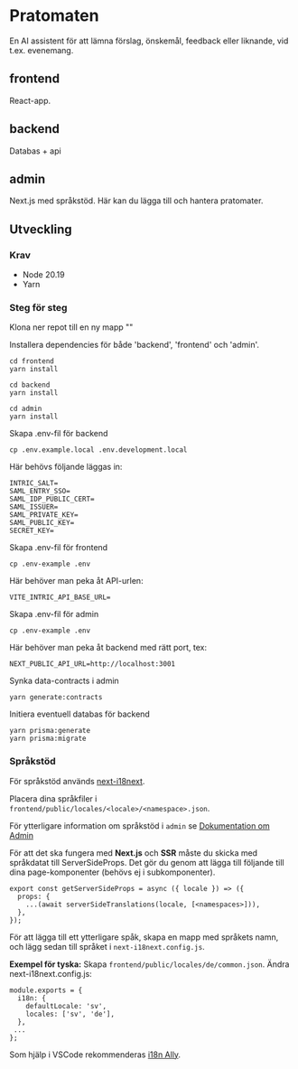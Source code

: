 # Pratomaten

En AI assistent för att lämna förslag, önskemål, feedback eller liknande, vid t.ex. evenemang.

## frontend

React-app.

## backend

Databas + api

## admin


Next.js med språkstöd. Här kan du lägga till och hantera pratomater.

## Utveckling

### Krav

- Node 20.19
- Yarn

### Steg för steg

Klona ner repot till en ny mapp ""

Installera dependencies för både 'backend', 'frontend' och 'admin'.

```
cd frontend
yarn install

cd backend
yarn install

cd admin
yarn install
```

Skapa .env-fil för backend

```
cp .env.example.local .env.development.local
```

Här behövs följande läggas in:

```
INTRIC_SALT=
SAML_ENTRY_SSO=
SAML_IDP_PUBLIC_CERT=
SAML_ISSUER=
SAML_PRIVATE_KEY=
SAML_PUBLIC_KEY=
SECRET_KEY=
```

Skapa .env-fil för frontend

```
cp .env-example .env
```

Här behöver man peka åt API-urlen:

```
VITE_INTRIC_API_BASE_URL=
```

Skapa .env-fil för admin

```
cp .env-example .env
```

Här behöver man peka åt backend med rätt port, tex:

```
NEXT_PUBLIC_API_URL=http://localhost:3001
```

Synka data-contracts i admin

```
yarn generate:contracts
```

Initiera eventuell databas för backend

```
yarn prisma:generate
yarn prisma:migrate
```

### Språkstöd

För språkstöd används [next-i18next](https://github.com/i18next/next-i18next).

Placera dina språkfiler i `frontend/public/locales/<locale>/<namespace>.json`.

För ytterligare information om språkstöd i `admin` se [Dokumentation om Admin](./admin/README.md)

För att det ska fungera med **Next.js** och **SSR** måste du skicka med språkdatat till ServerSideProps.
Det gör du genom att lägga till följande till dina page-komponenter (behövs ej i subkomponenter).

```
export const getServerSideProps = async ({ locale }) => ({
  props: {
    ...(await serverSideTranslations(locale, [<namespaces>])),
  },
});
```

För att lägga till ett ytterligare spåk, skapa en mapp med språkets namn, och lägg sedan till språket i `next-i18next.config.js`.

**Exempel för tyska:**
Skapa `frontend/public/locales/de/common.json`.
Ändra next-i18next.config.js:

```
module.exports = {
  i18n: {
    defaultLocale: 'sv',
    locales: ['sv', 'de'],
  },
 ...
};
```

Som hjälp i VSCode rekommenderas [i18n Ally](https://marketplace.visualstudio.com/items?itemName=Lokalise.i18n-ally).

